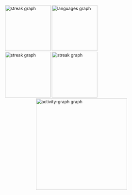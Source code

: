 <!--
### Hi there 👋

<h3 align="left">🛠 Languages and tools</h3>

###

<div align="left">
  <img src="https://cdn.jsdelivr.net/gh/devicons/devicon/icons/python/python-original-wordmark.svg" height="40" alt="python logo"  />
  <img width="12" />
  <img src="https://cdn.jsdelivr.net/gh/devicons/devicon/icons/flask/flask-original-wordmark.svg" height="40" alt="flask logo"  />
  <img width="12" />
  <img src="https://cdn.jsdelivr.net/gh/devicons/devicon/icons/neo4j/neo4j-original-wordmark.svg" height="40" alt="neo4j logo"  />
  <img width="12" />
  <img src="https://cdn.jsdelivr.net/gh/devicons/devicon/icons/networkx/networkx-original.svg" height="40" alt="networkx logo"  />
  <img width="12" />
  <img src="https://cdn.jsdelivr.net/gh/devicons/devicon/icons/docker/docker-original-wordmark.svg" height="40" alt="docker logo"  />
  <img width="12" />
  <img src="https://cdn.simpleicons.org/react/61DAFB" height="40" alt="react logo"  />
  <img width="12" />
  <img src="https://cdn.jsdelivr.net/gh/devicons/devicon/icons/grafana/grafana-original-wordmark.svg" height="40" alt="grafana logo"  />
  <img width="12" />
  <img src="https://cdn.jsdelivr.net/gh/devicons/devicon/icons/jenkins/jenkins-original.svg" height="40" alt="jenkins logo"  />
  <img width="12" />
  <img src="https://cdn.jsdelivr.net/gh/devicons/devicon/icons/haskell/haskell-original-wordmark.svg" height="40" alt="haskell logo"  />
  <img width="12" />
  <img src="https://cdn.jsdelivr.net/gh/devicons/devicon/icons/jupyter/jupyter-original-wordmark.svg" height="40" alt="jupyter logo"  />
</div>

###


<h3 align="left">🔥 My stats</h3>
-->
###

<div style="display: flex; flex-direction: column; width: 100%">
    <div align="left">
        <img src="https://streak-stats.demolab.com?user=attilamester&locale=en&mode=weekly&theme=guvebox&hide_border=true&border_radius=5&order=3&hide_total_contributions=true" height="150" alt="streak graph" />
        <img src="https://github-readme-stats.vercel.app/api/top-langs?username=attilamester&locale=en&hide_title=true&layout=compact&card_width=350&langs_count=5&theme=guvebox&hide_border=true&order=2"  alt="languages graph"  height="150" />
    </div>
    <div align="left">
        <img src="https://streak-stats.demolab.com?user=attilamester&locale=en&mode=daily&theme=guvebox&hide_border=true&border_radius=5&order=3&hide_total_contributions=true&exclude_days=Sat%2CSun" alt="streak graph"  height="150" />
        <img src="https://streak-stats.demolab.com?user=attilamester&locale=en&mode=daily&theme=guvebox&hide_border=true&border_radius=5&order=3&hide_current_streak=true&hide_longest_streak=true&card_width=165" alt="streak graph"  height="150" />
    </div>
    <div style="display: flex; flex-direction: row; width: 100%; justify-content: center">
        <img src="https://github-readme-activity-graph.vercel.app/graph?username=attilamester&radius=16&theme=github-light&area=true&order=5&custom_title=My%20contributions&hide_border=true&hide_title=true" height="300" alt="activity-graph graph" />
    </div>
</div>
